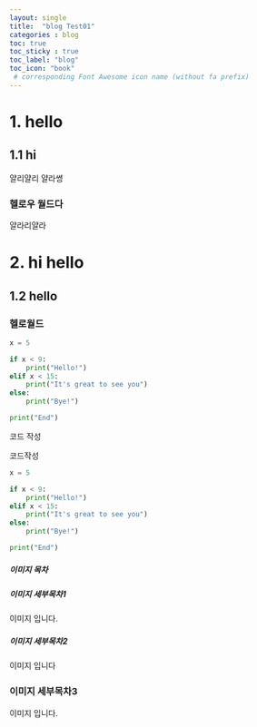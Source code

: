 ```yaml
---
layout: single
title:  "blog Test01"
categories : blog
toc: true
toc_sticky : true
toc_label: "blog"
toc_icon: "book"
 # corresponding Font Awesome icon name (without fa prefix)
---
```

# 1. hello
## **1.1 hi**
얄리얄리 얄라쎵
###  헬로우 월드다
얄라리얄라

# 2. hi hello
## **1.2 hello**
### 헬로월드


```python
x = 5

if x < 9:
    print("Hello!")
elif x < 15:
    print("It's great to see you")
else:
    print("Bye!")

print("End")
```

코드 작성



코드작성

```python
x = 5

if x < 9:
    print("Hello!")
elif x < 15:
    print("It's great to see you")
else:
    print("Bye!")

print("End")
```





##### 이미지 목차

##### 이미지 세부목차1

이미지 입니다.

##### 이미지 세부목차2

이미지 입니다

### 이미지 세부목차3
이미지 입니다.

